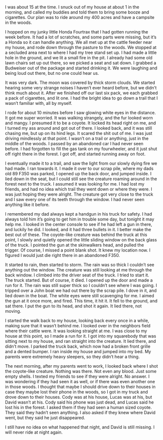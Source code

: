 I was about 15 at the time. I snuck out of my house at about 1 in the morning, and called my buddies and told them to bring some booze and cigarettes. Our plan was to ride around my 400 acres and have a campsite in the woods. 

I hopped on my junky little Honda Fourtrax that I had gotten running the week before. It had a lot of scratches, and some parts were missing, but it’s a Honda so it can handle anything. We all met up at the cattle feeder near my house, and rode down through the pasture to the woods. We stopped at a secluded area next to where I had my tree stand set up. I had made a little hole in the ground, and we lit a small fire in the pit. I already had some old lawn chairs set up out there, so we picked a seat and sat down. I grabbed a Budweiser out of the package and started drinking it. We were laughing and being loud out there, but no one could hear us.

It was very dark. The moon was covered by thick storm clouds. We started hearing some very strange noises I haven’t ever heard before, but we didn’t think much about it. After we finished off our last six pack, we each grabbed a pack of cigarettes, and lit one. I had the bright idea to go down a trail that I wasn’t familiar with, all by myself. 

I rode for about 10 minutes before I saw glowing white eyes in the distance. It got me super worried. It was walking strangely, and the fur looked worn and mangy. I presumed it to be a coyote. It locked its head right on me, and I turned my ass around and got out of there. I looked back, and it was still chasing me, but up on its hind legs. It scared the shit out of me. I was just driving mindlessly at that point. I wasn’t on a trail or anything, just in the middle of the woods. I passed by an abandoned car I had never seen before. I had forgotten to fill the gas tank on my fourwheeler, and it just shut off right there in the forest. I got off, and started running away on foot.

I eventually made it to a trail, and saw the light from our slowly dying fire we had made. I ran towards it. I made it over to our scrap pile, where my dads old 89 F350 was parked, I opened up the back door, and jumped inside. I lied down in the seat, but I could still see the creature roaming around in the forest next to the truck. I assumed it was looking for me. I had lost my friends, and had no idea which trail they went down or where they were. I was just hoping they were alright. The creature got very close to the truck and I saw every one of its teeth through the window. I had never seen anything like it before.

I remembered my dad always kept a handgun in his truck for safety. I had always told him it’s going to get him in trouble some day, but tonight it may help me. I looked in the center console to see if he had left a gun in there, and luckily he did. I looked, and it had three bullets in it. I better make the best out of these. The coyote-like creature was behind the truck at this point, I slowly and quietly opened the little sliding window on the back glass of the truck. I pointed the gun at the skinwalkers head, and pulled the trigger. Of course, I missed a point blank shot. It knew my location now. I figured I would just die right there in an abandoned F350.

It started to rain, then started to storm. The rain was so thick I couldn’t see anything out the window. The creature was still looking at me through the back window. I climbed into the driver seat of the truck. I tried to start it. The truck started. But of course, it died. I opened up the door and made a run for it. The rain was still super thick so I couldn’t see where I was going. I tripped over a John boat we had out there by the scrap pile. I dove in it, and lied down in the boat. The white eyes were still scavenging for me. I aimed the gun at it once more, and fired. This time, it hit it. It fell to the ground, and sat there. I put the gun to its head, and shot it again.  It lied there, not moving. 

I started the walk back to my house, looking back every once in a while, making sure that it wasn’t behind me. I looked over in the neighbors field where their cattle were. It was looking straight at me. I was close to my house at this point, so I made a run for it. I got into my squarebody that was sitting next to my house, and ran straight into the creature. It lied there, and didn’t move. I parked the truck back, which now had a broken front grille and a dented bumper. I ran inside my house and jumped into my bed. My parents were extremely heavy sleepers, so they didn’t hear a thing. 

The next morning, after my parents went to work, I looked back where I shot the coyote-like creature. Nothing was there. Not even any blood. Just some empty shells. I texted my friends to see if they were alright. No answer. I was wondering if they had seen it as well, or if there was even another one in those woods. I thought that maybe I should drive down to their houses in case they maybe lost their phone in the woods, so I got in my truck and drove down to their houses. Cody was at his house, Lucas was at his, but David wasn’t at his. Cody said his phone was just dead, and Lucas said he lost his in the forest. I asked them if they had seen a human sized coyote. They said they hadn’t seen anything. I also asked if they knew where David went, but they said he just disappeared. 

I still have no idea on what happened that night, and David is still missing. I will never ride at night again.